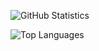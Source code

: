 ![GitHub Statistics](https://github-readme-stats.vercel.app/api?username=evyatarmeged&count_private=true&show_icons=true&theme=dark&include_all_commits=true)

![Top Languages](https://github-readme-stats.vercel.app/api/top-langs/?username=evatarmeged&theme=dark&hide=html,css&count_private=true&show_icons=true&layout=compact)
